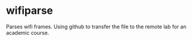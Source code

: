# wifiparse

Parses wifi frames. Using github to transfer the file to the remote lab for an academic course.
